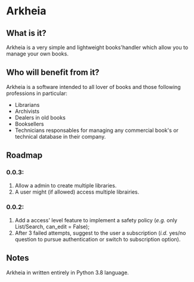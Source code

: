 Arkheia
=======

What is it?
-----------

Arkheia is a very simple and lightweight books'handler which allow you to manage your own books.


Who will benefit from it?
-------------------------

Arkheia is a software intended to all lover of books and those following professions in particular:
* Librarians
* Archivists
* Dealers in old books
* Booksellers
* Technicians responsables for managing any commercial book's or technical database in their company.


Roadmap
-------

### 0.0.3:
1. Allow a admin to create multiple libraries.
2. A user might (if allowed) access multiple librairies.

### 0.0.2:
1. Add a access' level feature to implement a safety policy (*e.g.* only List/Search, can_edit = False);
2. After 3 failed attempts, suggest to the user a subscription (*i.d.* yes/no question to pursue authentication or switch to subscription option).


Notes
-----

Arkheia in written entirely in Python 3.8 language.
